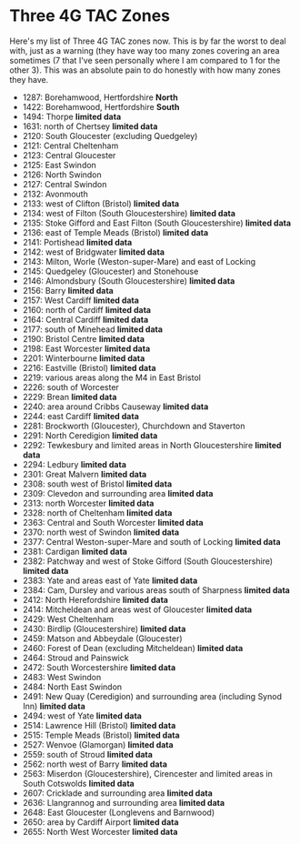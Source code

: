 # Three 4G TAC Zones

Here's my list of Three 4G TAC zones now. This is by far the worst to deal with, just as a warning (they have way too many zones covering an area sometimes (7 that I've seen personally where I am compared to 1 for the other 3). This was an absolute pain to do honestly with how many zones they have.

* 1287: Borehamwood, Hertfordshire **North**
* 1422: Borehamwood, Hertfordshire  **South**
* 1494: Thorpe **limited data**
* 1631: north of Chertsey **limited data**
* 2120: South Gloucester (excluding Quedgeley)
* 2121: Central Cheltenham
* 2123: Central Gloucester
* 2125: East Swindon
* 2126: North Swindon
* 2127: Central Swindon
* 2132: Avonmouth
* 2133: west of Clifton (Bristol) **limited data**
* 2134: west of Filton (South Gloucestershire) **limited data**
* 2135: Stoke Gifford and East Filton (South Gloucestershire) **limited data**
* 2136: east of Temple Meads (Bristol) **limited data**
* 2141: Portishead **limited data**
* 2142: west of Bridgwater **limited data**
* 2143: Milton, Worle (Weston-super-Mare) and east of Locking
* 2145: Quedgeley (Gloucester) and Stonehouse
* 2146: Almondsbury (South Gloucestershire) **limited data**
* 2156: Barry **limited data**
* 2157: West Cardiff **limited data**
* 2160: north of Cardiff **limited data**
* 2164: Central Cardiff **limited data**
* 2177: south of Minehead **limited data**
* 2190: Bristol Centre **limited data**
* 2198: East Worcester **limited data**
* 2201: Winterbourne **limited data**
* 2216: Eastville (Bristol) **limited data**
* 2219: various areas along the M4 in East Bristol
* 2226: south of Worcester
* 2229: Brean **limited data**
* 2240: area around Cribbs Causeway **limited data**
* 2244: east Cardiff **limited data**
* 2281: Brockworth (Gloucester), Churchdown and Staverton
* 2291: North Ceredigion **limited data**
* 2292: Tewkesbury and limited areas in North Gloucestershire **limited data**
* 2294: Ledbury **limited data**
* 2301: Great Malvern **limited data**
* 2308: south west of Bristol **limited data**
* 2309: Clevedon and surrounding area **limited data**
* 2313: north Worcester **limited data**
* 2328: north of Cheltenham **limited data**
* 2363: Central and South Worcester **limited data**
* 2370: north west of Swindon **limited data**
* 2377: Central Weston-super-Mare and south of Locking **limited data**
* 2381: Cardigan **limited data**
* 2382: Patchway and west of Stoke Gifford (South Gloucestershire) **limited data**
* 2383: Yate and areas east of Yate **limited data**
* 2384: Cam, Dursley and various areas south of Sharpness **limited data**
* 2412: North Herefordshire **limited data**
* 2414: Mitcheldean and areas west of Gloucester **limited data**
* 2429: West Cheltenham
* 2430: Birdlip (Gloucestershire) **limited data**
* 2459: Matson and Abbeydale (Gloucester)
* 2460: Forest of Dean (excluding Mitcheldean) **limited data**
* 2464: Stroud and Painswick
* 2472: South Worcestershire **limited data**
* 2483: West Swindon
* 2484: North East Swindon
* 2491: New Quay (Ceredigion) and surrounding area (including Synod Inn) **limited data**
* 2494: west of Yate **limited data**
* 2514: Lawrence Hill (Bristol) **limited data**
* 2515: Temple Meads (Bristol) **limited data**
* 2527: Wenvoe (Glamorgan) **limited data**
* 2559: south of Stroud **limited data**
* 2562: north west of Barry **limited data**
* 2563: Miserdon (Gloucestershire), Cirencester and limited areas in South Cotswolds **limited data**
* 2607: Cricklade and surrounding area **limited data**
* 2636: Llangrannog and surrounding area **limited data**
* 2648: East Gloucester (Longlevens and Barnwood)
* 2650: area by Cardiff Airport **limited data**
* 2655: North West Worcester **limited data**
